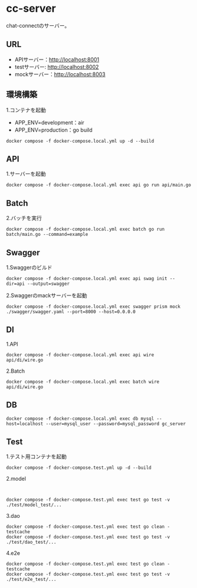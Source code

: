 # cc-server
chat-connectのサーバー。

## URL
- APIサーバー：[http://localhost:8001]()
- testサーバー: [http://localhost:8002]()
- mockサーバー：[http://localhost:8003]()

## 環境構築
1.コンテナを起動
- APP_ENV=development：air
- APP_ENV=production：go build
```
docker compose -f docker-compose.local.yml up -d --build
```
## API
1.サーバーを起動
```
docker compose -f docker-compose.local.yml exec api go run api/main.go
```

## Batch
2.バッチを実行
```
docker compose -f docker-compose.local.yml exec batch go run batch/main.go --command=example
```

## Swagger
1.Swaggerのビルド
```
docker compose -f docker-compose.local.yml exec api swag init --dir=api --output=swagger
```
2.Swaggerのmackサーバーを起動
```
docker compose -f docker-compose.local.yml exec swagger prism mock ./swagger/swagger.yaml --port=8000 --host=0.0.0.0
```

## DI
1.API
```
docker compose -f docker-compose.local.yml exec api wire api/di/wire.go
```

2.Batch
```
docker compose -f docker-compose.local.yml exec batch wire api/di/wire.go
```

## DB
```
docker compose -f docker-compose.local.yml exec db mysql --host=localhost --user=mysql_user --password=mysql_password gc_server
```

## Test
1.テスト用コンテナを起動
```
docker compose -f docker-compose.test.yml up -d --build
```
2.model
```


docker compose -f docker-compose.test.yml exec test go test -v ./test/model_test/...
```
3.dao
```
docker compose -f docker-compose.test.yml exec test go clean -testcache
docker compose -f docker-compose.test.yml exec test go test -v ./test/dao_test/...
```
4.e2e
```
docker compose -f docker-compose.test.yml exec test go clean -testcache
docker compose -f docker-compose.test.yml exec test go test -v ./test/e2e_test/...
```
